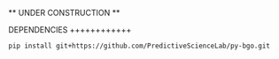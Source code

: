 ** UNDER CONSTRUCTION **


DEPENDENCIES
++++++++++++

```bash
pip install git+https://github.com/PredictiveScienceLab/py-bgo.git
```
